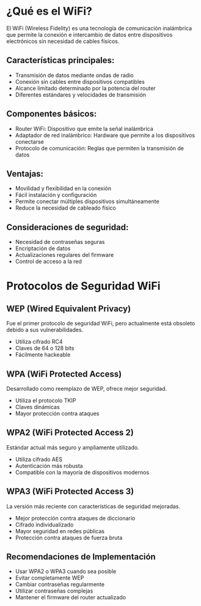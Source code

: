 # ¿Qué es el WiFi?

El WiFi (Wireless Fidelity) es una tecnología de comunicación inalámbrica que permite la conexión e intercambio de datos entre dispositivos electrónicos sin necesidad de cables físicos.

## Características principales:

- Transmisión de datos mediante ondas de radio
- Conexión sin cables entre dispositivos compatibles
- Alcance limitado determinado por la potencia del router
- Diferentes estándares y velocidades de transmisión

## Componentes básicos:

- Router WiFi: Dispositivo que emite la señal inalámbrica
- Adaptador de red inalámbrico: Hardware que permite a los dispositivos conectarse
- Protocolo de comunicación: Reglas que permiten la transmisión de datos

## Ventajas:

- Movilidad y flexibilidad en la conexión
- Fácil instalación y configuración
- Permite conectar múltiples dispositivos simultáneamente
- Reduce la necesidad de cableado físico

## Consideraciones de seguridad:

- Necesidad de contraseñas seguras
- Encriptación de datos
- Actualizaciones regulares del firmware
- Control de acceso a la red

# Protocolos de Seguridad WiFi

## WEP (Wired Equivalent Privacy)

Fue el primer protocolo de seguridad WiFi, pero actualmente está obsoleto debido a sus vulnerabilidades.

- Utiliza cifrado RC4
- Claves de 64 o 128 bits
- Fácilmente hackeable

## WPA (WiFi Protected Access)

Desarrollado como reemplazo de WEP, ofrece mejor seguridad.

- Utiliza el protocolo TKIP
- Claves dinámicas
- Mayor protección contra ataques

## WPA2 (WiFi Protected Access 2)

Estándar actual más seguro y ampliamente utilizado.

- Utiliza cifrado AES
- Autenticación más robusta
- Compatible con la mayoría de dispositivos modernos

## WPA3 (WiFi Protected Access 3)

La versión más reciente con características de seguridad mejoradas.

- Mejor protección contra ataques de diccionario
- Cifrado individualizado
- Mayor seguridad en redes públicas
- Protección contra ataques de fuerza bruta

## Recomendaciones de Implementación

- Usar WPA2 o WPA3 cuando sea posible
- Evitar completamente WEP
- Cambiar contraseñas regularmente
- Utilizar contraseñas complejas
- Mantener el firmware del router actualizado